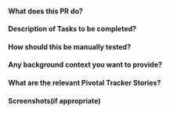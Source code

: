 #### What does this PR do?
#### Description of Tasks to be completed?
#### How should this be manually tested?
#### Any background context you want to provide?
#### What are the relevant Pivotal Tracker Stories?
#### Screenshots(if appropriate)